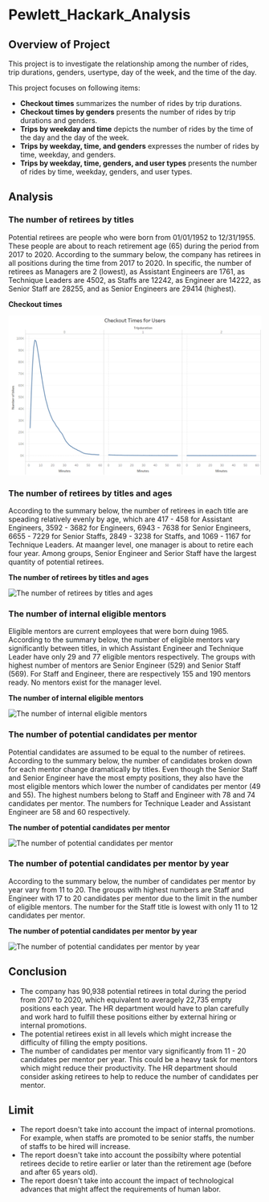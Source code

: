 # Pewlett_Hackark_Analysis

## Overview of Project
This project is to investigate the relationship among the number of rides, trip durations, genders, usertype, day of the week, and the time of the day. 

This project focuses on following items:
 - **Checkout times** summarizes the number of rides by trip durations. 
 - **Checkout times by genders** presents the number of rides by trip durations and genders. 
 - **Trips by weekday and time** depicts the number of rides by the time of the day and the day of the week. 
 - **Trips by weekday, time, and genders** expresses the number of rides by time, weekday, and genders. 
 - **Trips by weekday, time, genders, and user types** presents the number of rides by time, weekday, genders, and user types. 

## Analysis

### The number of retirees by titles
Potential retirees are people who were born from 01/01/1952 to 12/31/1955. These people are about to reach retirement age (65) during the period from 2017 to 2020. According to the summary below, the company has retirees in all positions during the time from 2017 to 2020. In specific, the number of retirees as Managers are 2 (lowest), as Assistant Engineers are 1761, as Technique Leaders are 4502, as Staffs are 12242, as Engineer are 14222, as Senior Staff are 28255, and as Senior Engineers are 29414 (highest). 

**Checkout times**

![Checkout times](Images/01_Checkout_times.png)

### The number of retirees by titles and ages
According to the summary below, the number of retirees in each title are speading relatively evenly by age, which are 417 - 458 for Assistant Engineers, 3592 - 3682 for Engineers, 6943 - 7638 for Senior Engineers, 6655 - 7229 for Senior Staffs, 2849 - 3238 for Staffs, and 1069 - 1167 for Technique Leaders. At maanger level, one manager is about to retire each four year. Among groups, Senior Engineer and Serior Staff have the largest quantity of potential retirees. 

**The number of retirees by titles and ages**

![The number of retirees by titles and ages](Analysis/03_retirees_by_title_age.png)

### The number of internal eligible mentors
Eligible mentors are current employees that were born duing 1965. According to the summary below, the number of eligible mentors vary significantly between titles, in which Assistant Engineer and Technique Leader have only 29 and 77 eligible mentors respectively. The groups with highest number of mentors are Senior Engineer (529) and Senior Staff (569). For Staff and Engineer, there are respectively 155 and 190 mentors ready. No mentors exist for the manager level. 

**The number of internal eligible mentors**

![The number of internal eligible mentors](Analysis/02_mentor_by_title.png)

### The number of potential candidates per mentor
Potential candidates are assumed to be equal to the number of retirees. According to the summary below, the number of candidates broken down for each mentor change dramatically by titles. Even though the Senior Staff and Senior Engineer have the most empty positions, they also have the most eligible mentors which lower the number of candidates per mentor (49 and 55). The highest numbers belong to Staff and Engineer with 78 and 74 candidates per mentor. The numbers for Technique Leader and Assistant Engineer are 58 and 60 respectively. 

**The number of potential candidates per mentor**

![The number of potential candidates per mentor](Analysis/04_candidates_per_mentor.png)


### The number of potential candidates per mentor by year
According to the summary below, the number of candidates per mentor by year vary from 11 to 20. The groups with highest numbers are Staff and Engineer with 17 to 20 candidates per mentor due to the limit in the number of eligible mentors. The number for the Staff title is lowest with only 11 to 12 candidates per mentor. 

**The number of potential candidates per mentor by year**

![The number of potential candidates per mentor by year](Analysis/05_candidates_per_mentor_by_year.png)

## Conclusion
 - The company has 90,938 potential retirees in total during the period from 2017 to 2020, which equivalent to averagely 22,735 empty positions each year. The HR department would have to plan carefully and work hard to fulfill these positions either by external hiring or internal promotions. 
 - The potential retirees exist in all levels which might increase the difficulty of filling the empty positions.
 - The number of candidates per mentor vary significantly from 11 - 20 candidates per mentor per year. This could be a heavy task for mentors which might reduce their productivity. The HR department should consider asking retirees to help to reduce the number of candidates per mentor. 

## Limit
 - The report doesn't take into account the impact of internal promotions. For example, when staffs are promoted to be senior staffs, the number of staffs to be hired will increase. 
 - The report doesn't take into account the possibilty where potential retirees decide to retire earlier or later than the retirement age (before and after 65 years old). 
 - The report doesn't take into account the impact of technological advances that might affect the requirements of human labor. 

